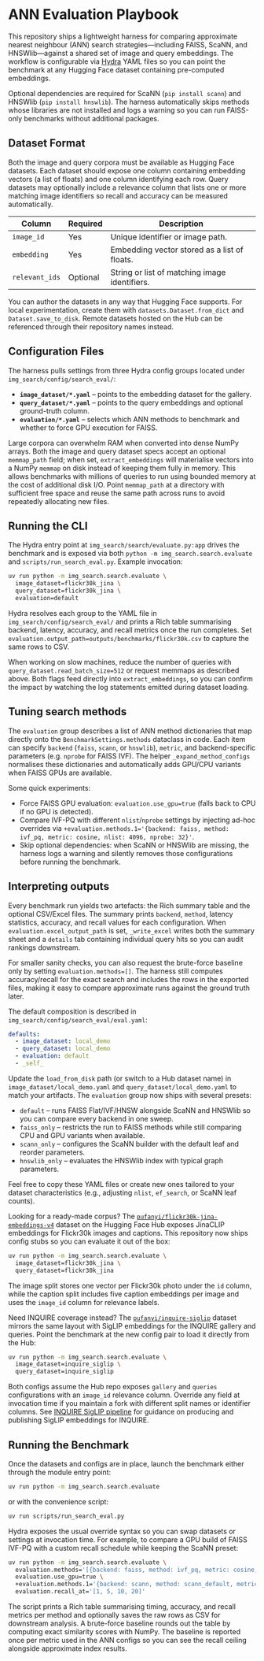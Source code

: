# ANN Evaluation Playbook

This repository ships a lightweight harness for comparing approximate nearest
neighbour (ANN) search strategies—including FAISS, ScaNN, and HNSWlib—against a
shared set of image and query embeddings. The workflow is configurable via
[Hydra](https://hydra.cc/) YAML files so you can point the benchmark at any
Hugging Face dataset containing pre-computed embeddings.

Optional dependencies are required for ScaNN (`pip install scann`) and HNSWlib
(`pip install hnswlib`). The harness automatically skips methods whose
libraries are not installed and logs a warning so you can run FAISS-only
benchmarks without additional packages.

## Dataset Format

Both the image and query corpora must be available as Hugging Face datasets.
Each dataset should expose one column containing embedding vectors (a list of
floats) and one column identifying each row. Query datasets may optionally
include a relevance column that lists one or more matching image identifiers so
recall and accuracy can be measured automatically.

| Column           | Required | Description                                    |
|------------------|----------|------------------------------------------------|
| `image_id`       | Yes      | Unique identifier or image path.               |
| `embedding`      | Yes      | Embedding vector stored as a list of floats.   |
| `relevant_ids`   | Optional | String or list of matching image identifiers.  |

You can author the datasets in any way that Hugging Face supports. For local
experimentation, create them with `datasets.Dataset.from_dict` and
`Dataset.save_to_disk`. Remote datasets hosted on the Hub can be referenced
through their repository names instead.

## Configuration Files

The harness pulls settings from three Hydra config groups located under
`img_search/config/search_eval/`:

- **`image_dataset/*.yaml`** – points to the embedding dataset for the gallery.
- **`query_dataset/*.yaml`** – points to the query embeddings and optional
  ground-truth column.
- **`evaluation/*.yaml`** – selects which ANN methods to benchmark and whether
  to force GPU execution for FAISS.

Large corpora can overwhelm RAM when converted into dense NumPy arrays. Both the
image and query dataset specs accept an optional `memmap_path` field; when set,
`extract_embeddings` will materialise vectors into a NumPy `memmap` on disk
instead of keeping them fully in memory. This allows benchmarks with millions of
queries to run using bounded memory at the cost of additional disk I/O. Point
`memmap_path` at a directory with sufficient free space and reuse the same path
across runs to avoid repeatedly allocating new files.

## Running the CLI

The Hydra entry point at `img_search/search/evaluate.py:app` drives the benchmark and is
exposed via both `python -m img_search.search.evaluate` and
`scripts/run_search_eval.py`. Example invocation:

```bash
uv run python -m img_search.search.evaluate \
  image_dataset=flickr30k_jina \
  query_dataset=flickr30k_jina \
  evaluation=default
```

Hydra resolves each group to the YAML file in `img_search/config/search_eval/` and prints a
Rich table summarising backend, latency, accuracy, and recall metrics once the run
completes. Set
`evaluation.output_path=outputs/benchmarks/flickr30k.csv` to capture the same rows to CSV.

When working on slow machines, reduce the number of queries with
`query_dataset.read_batch_size=512` or request memmaps as described above. Both flags feed
directly into `extract_embeddings`, so you can confirm the impact by watching the log
statements emitted during dataset loading.

## Tuning search methods

The `evaluation` group describes a list of ANN method dictionaries that map directly onto
the `BenchmarkSettings.methods` dataclass in code. Each item can specify `backend`
(`faiss`, `scann`, or `hnswlib`), `metric`, and backend-specific parameters (e.g.
`nprobe` for FAISS IVF). The helper `_expand_method_configs` normalises these dictionaries
and automatically adds GPU/CPU variants when FAISS GPUs are available.

Some quick experiments:

- Force FAISS GPU evaluation: `evaluation.use_gpu=true` (falls back to CPU if no GPU is
detected).
- Compare IVF-PQ with different `nlist`/`nprobe` settings by injecting ad-hoc overrides via
  `+evaluation.methods.1='{backend: faiss, method: ivf_pq, metric: cosine, nlist: 4096, nprobe: 32}'`.
- Skip optional dependencies: when ScaNN or HNSWlib are missing, the harness logs a warning
  and silently removes those configurations before running the benchmark.

## Interpreting outputs

Every benchmark run yields two artefacts: the Rich summary table and the optional CSV/Excel
files. The summary prints `backend`, `method`, latency statistics, accuracy, and recall
values for each configuration. When
`evaluation.excel_output_path` is set, `_write_excel` writes both the summary sheet and a
`details` tab containing individual query hits so you can audit rankings downstream.

For smaller sanity checks, you can also request the brute-force baseline only by setting
`evaluation.methods=[]`. The harness still computes accuracy/recall for the exact search
and includes the rows in the exported files, making it easy to compare approximate runs
against the ground truth later.

The default composition is described in `img_search/config/search_eval/eval.yaml`:

```yaml
defaults:
  - image_dataset: local_demo
  - query_dataset: local_demo
  - evaluation: default
  - _self_
```

Update the `load_from_disk` path (or switch to a Hub dataset name) in
`image_dataset/local_demo.yaml` and `query_dataset/local_demo.yaml` to match your
artifacts. The `evaluation` group now ships with several presets:

- `default` – runs FAISS Flat/IVF/HNSW alongside ScaNN and HNSWlib so you can
  compare every backend in one sweep.
- `faiss_only` – restricts the run to FAISS methods while still comparing CPU
  and GPU variants when available.
- `scann_only` – configures the ScaNN builder with the default leaf and reorder
  parameters.
- `hnswlib_only` – evaluates the HNSWlib index with typical graph parameters.

Feel free to copy these YAML files or create new ones tailored to your dataset
characteristics (e.g., adjusting `nlist`, `ef_search`, or ScaNN leaf counts).

Looking for a ready-made corpus? The
[`pufanyi/flickr30k-jina-embeddings-v4`](https://huggingface.co/datasets/pufanyi/flickr30k-jina-embeddings-v4)
dataset on the Hugging Face Hub exposes JinaCLIP embeddings for Flickr30k
images and captions. This repository now ships config stubs so you can evaluate
it out of the box:

```bash
uv run python -m img_search.search.evaluate \
  image_dataset=flickr30k_jina \
  query_dataset=flickr30k_jina
```

The image split stores one vector per Flickr30k photo under the `id` column,
while the caption split includes five caption embeddings per image and uses the
`image_id` column for relevance labels.

Need INQUIRE coverage instead? The
[`pufanyi/inquire-siglip`](https://huggingface.co/datasets/pufanyi/inquire-siglip)
dataset mirrors the same layout with SigLIP embeddings for the INQUIRE gallery
and queries. Point the benchmark at the new config pair to load it directly
from the Hub:

```bash
uv run python -m img_search.search.evaluate \
  image_dataset=inquire_siglip \
  query_dataset=inquire_siglip
```

Both configs assume the Hub repo exposes `gallery` and `queries` configurations
with an `image_id` relevance column. Override any field at invocation time if
you maintain a fork with different split names or identifier columns. See
[INQUIRE SigLIP pipeline](../tutorials/inquire_siglip_pipeline.md) for guidance on producing and
publishing SigLIP embeddings for INQUIRE.

## Running the Benchmark

Once the datasets and configs are in place, launch the benchmark either through
the module entry point:

```bash
uv run python -m img_search.search.evaluate
```

or with the convenience script:

```bash
uv run scripts/run_search_eval.py
```

Hydra exposes the usual override syntax so you can swap datasets or settings at
invocation time. For example, to compare a GPU build of FAISS IVF-PQ with a
custom recall schedule while keeping the ScaNN preset:

```bash
uv run python -m img_search.search.evaluate \
  evaluation.methods='[{backend: faiss, method: ivf_pq, metric: cosine, nlist: 1024, nprobe: 32, m: 8}]' \
  evaluation.use_gpu=true \
  +evaluation.methods.1='{backend: scann, method: scann_default, metric: cosine}' \
  evaluation.recall_at='[1, 5, 10, 20]'
```

The script prints a Rich table summarising timing, accuracy, and recall metrics
per method and optionally saves the raw rows as CSV for downstream analysis. A
brute-force baseline rounds out the table by computing exact similarity scores
with NumPy. The baseline is reported once per metric used in the ANN configs so
you can see the recall ceiling alongside approximate index results.